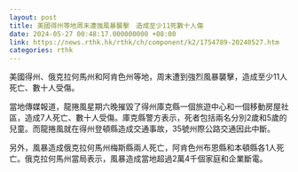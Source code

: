 ```yaml
---
layout: post
title: 美國得州等地周末遭強風暴襲擊　造成至少11死數十人傷
date: 2024-05-27 00:48:17.000000000 +08:00
link: https://news.rthk.hk/rthk/ch/component/k2/1754789-20240527.htm
categories: rthk
---
```


美國得州、俄克拉何馬州和阿肯色州等地，周末遭到強烈風暴襲擊，造成至少11人死亡、數十人受傷。

當地傳媒報道，龍捲風星期六晚摧毀了得州庫克縣一個旅遊中心和一個移動房屋社區，造成7人死亡、數十人受傷。庫克縣警方表示，死者包括兩名分別2歲和5歲的兒童。而龍捲風就在得州登頓縣造成交通事故，35號州際公路交通因此中斷。

另外，風暴造成俄克拉何馬州梅斯縣兩人死亡，阿肯色州布恩縣和本頓縣各1人死亡。俄克拉何馬州當局表示，風暴造成當地超過2萬4千個家庭和企業斷電。
